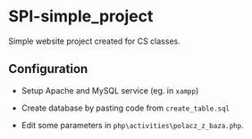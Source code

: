 # SPI-simple_project
Simple website project created for CS classes.

## Configuration
* Setup Apache and MySQL service (eg. in `xampp`)

* Create database by pasting code from `create_table.sql`

* Edit some parameters in `php\activities\polacz_z_baza.php`.
